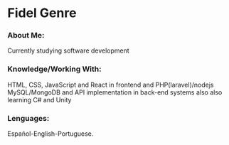 <html>		

 <tittle> 
 <h1>
	 Fidel Genre
 </h1> 
 </tittle> 

<h3>
About Me:
</h3>

<body>
	
<p>
Currently studying software development
</p>

<h3>
Knowledge/Working With:
</h3>

<P>	
HTML, CSS, JavaScript and React in frontend
and PHP(laravel)/nodejs MySQL/MongoDB and API implementation in back-end systems
also also learning C# and Unity
</P>

<h3>
Lenguages:
</h3>

<P>
Español-English-Portuguese.
</p>

</body>
</html>
